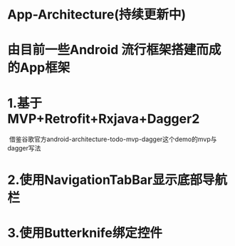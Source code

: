 # App-Architecture(持续更新中)
# 由目前一些Android 流行框架搭建而成的App框架

# 1.基于MVP+Retrofit+Rxjava+Dagger2
  借鉴谷歌官方android-architecture-todo-mvp-dagger这个demo的mvp与dagger写法


# 2.使用NavigationTabBar显示底部导航栏


# 3.使用Butterknife绑定控件
